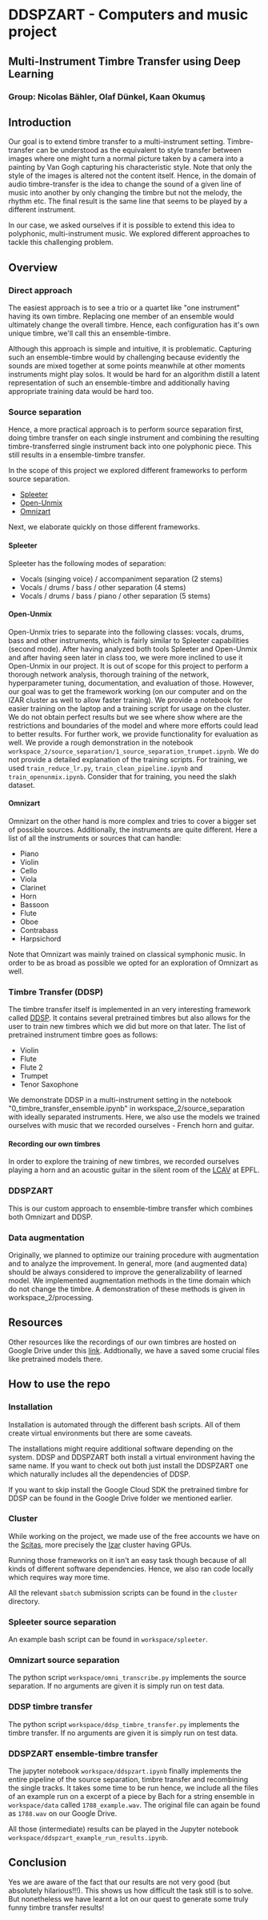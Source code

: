 # DDSPZART - Computers and music project

## Multi-Instrument Timbre Transfer using Deep Learning

### Group: Nicolas Bähler, Olaf Dünkel, Kaan Okumuş

## Introduction

Our goal is to extend timbre transfer to a multi-instrument setting.
Timbre-transfer can be understood as the equivalent to style transfer between
images where one might turn a normal picture taken by a camera into a painting
by Van Gogh capturing his characteristic style. Note that only the style of the
images is altered not the content itself. Hence, in the domain of audio
timbre-transfer is the idea to change the sound of a given line of music into
another by only changing the timbre but not the melody, the rhythm etc. The
final result is the same line that seems to be played by a different instrument.

In our case, we asked ourselves if it is possible to extend this idea to
polyphonic, multi-instrument music. We explored different approaches to tackle
this challenging problem.

## Overview

### Direct approach

The easiest approach is to see a trio or a quartet like "one instrument" having
its own timbre. Replacing one member of an ensemble would ultimately change the
overall timbre. Hence, each configuration has it's own unique timbre, we'll call
this an ensemble-timbre.

Although this approach is simple and intuitive, it is problematic. Capturing
such an ensemble-timbre would by challenging because evidently the sounds are
mixed together at some points meanwhile at other moments instruments might play
solos. It would be hard for an algorithm distill a latent representation of such
an ensemble-timbre and additionally having appropriate training data would be
hard too.

### Source separation

Hence, a more practical approach is to perform source separation first, doing
timbre transfer on each single instrument and combining the resulting
timbre-transferred single instrument back into one polyphonic piece. This still
results in a ensemble-timbre transfer.

In the scope of this project we explored different frameworks to perform source
separation.

- [Spleeter](https://github.com/deezer/spleeter)
- [Open-Unmix](https://github.com/sigsep/open-unmix-pytorch)
- [Omnizart](https://github.com/Music-and-Culture-Technology-Lab/omnizart)

Next, we elaborate quickly on those different frameworks.

#### Spleeter

Spleeter has the following modes of separation:

- Vocals (singing voice) / accompaniment separation (2 stems)
- Vocals / drums / bass / other separation (4 stems)
- Vocals / drums / bass / piano / other separation (5 stems)

#### Open-Unmix

Open-Unmix tries to separate into the following classes: vocals, drums, bass and
other instruments, which is fairly similar to Spleeter capabilities (second
mode). After having analyzed both tools Spleeter and Open-Unmix and after having seen later in class too, we were more inclined to use it
Open-Unmix in our project.
It is out of scope for this project to perform a thorough network analysis, thorough training of the network, hyperparameter tuning, documentation, and evaluation of those.
However, our goal was to get the framework working (on our computer and on the IZAR cluster as well to allow faster training). We provide a notebook for easier training on the laptop and a training script for usage on the cluster.
We do not obtain perfect results but we see where show where are the restrictions and boundaries of the model and where more efforts could lead to better results. For further work, we provide functionality for evaluation as well.
We provide a rough demonstration in the notebook
`workspace_2/source_separation/1_source_separation_trumpet.ipynb`. We do not provide a
detailed explanation of the training scripts. For training, we used
`train_reduce_lr.py`, `train_clean_pipeline.ipynb` and `train_openunmix.ipynb`. Consider that for training, you need the slakh dataset.

#### Omnizart

Omnizart on the other hand is more complex and tries to cover a bigger set of
possible sources. Additionally, the instruments are quite different. Here a list
of all the instruments or sources that can handle:

- Piano
- Violin
- Cello
- Viola
- Clarinet
- Horn
- Bassoon
- Flute
- Oboe
- Contrabass
- Harpsichord

Note that Omnizart was mainly trained on classical symphonic music. In order to
be as broad as possible we opted for an exploration of Omnizart as well.

### Timbre Transfer (DDSP)

The timbre transfer itself is implemented in an very interesting framework
called [DDSP](https://github.com/magenta/ddsp). It contains several pretrained
timbres but also allows for the user to train new timbres which we did but more
on that later. The list of pretrained instrument timbre goes as follows:

- Violin
- Flute
- Flute 2
- Trumpet
- Tenor Saxophone

We demonstrate DDSP in a multi-instrument setting in the notebook "0_timbre_transfer_ensemble.ipynb" in workspace_2/source_separation with ideally separated instruments.
Here, we also use the models we trained ourselves with music that we recorded ourselves - French horn and guitar.

#### Recording our own timbres

In order to explore the training of new timbres, we recorded ourselves playing
a horn and an acoustic guitar in the silent room of the
[LCAV](https://www.epfl.ch/labs/lcav/) at EPFL.

### DDSPZART

This is our custom approach to ensemble-timbre transfer which combines both
Omnizart and DDSP.

### Data augmentation

Originally, we planned to optimize our training procedure with augmentation and to analyze the improvement. In general, more (and augmented data) should be always considered to improve the generalizability of learned model. We implemented augmentation methods in the time domain which do not change the timbre. A demonstration of these methods is given in workspace_2/processing.

## Resources

Other resources like the recordings of our own timbres are hosted on Google
Drive under this
[link](https://drive.google.com/drive/folders/1scLoQQr3HWy_r5iM6pKZ3XaHEoH_UXJq?usp=sharing).
Addtionally, we have a saved some crucial files like pretrained models there.

## How to use the repo

### Installation

Installation is automated through the different bash scripts. All of them create
virtual environments but there are some caveats.

The installations might require additional software depending on the system.
DDSP and DDSPZART both install a virtual environment having the same name. If
you want to check out both just install the DDSPZART one which naturally includes all the
dependencies of DDSP.

If you want to skip install the Google Cloud SDK the pretrained timbre for DDSP
can be found in the Google Drive folder we mentioned earlier.

### Cluster

While working on the project, we made use of the free accounts we have on the
[Scitas](https://www.epfl.ch/research/facilities/scitas/), more precisely the
[Izar](https://www.epfl.ch/research/facilities/scitas/hardware/izar/) cluster
having GPUs.

Running those frameworks on it isn't an easy task though because of all kinds of
different software dependencies. Hence, we also ran code locally which requires
way more time.

All the relevant `sbatch` submission scripts can be found in the `cluster` directory.

### Spleeter source separation

An example bash script can be found in `workspace/spleeter`.

### Omnizart source separation

The python script `workspace/omni_transcribe.py` implements the source
separation. If no arguments are given it is simply run on test data.

### DDSP timbre transfer

The python script `workspace/ddsp_timbre_transfer.py` implements the timbre
transfer. If no arguments are given it is simply run on test data.

### DDSPZART ensemble-timbre transfer

The jupyter notebook `workspace/ddspzart.ipynb` finally implements the entire
pipeline of the source separation, timbre transfer and recombining the single
tracks. It takes some time to be run hence, we include all the files of an
example run on a excerpt of a piece by Bach for a string ensemble in
`workspace/data` called `1788_example.wav`. The original file can again be found
as `1788.wav` on our Google Drive.

All those (intermediate) results can be played in the Jupyter notebook
`workspace/ddspzart_example_run_results.ipynb`.

## Conclusion

Yes we are aware of the fact that our results are not very good (but absolutely
hilarious!!!). This shows us how difficult the task still is to solve. But
nonetheless we have learnt a lot on our quest to generate some truly funny
timbre transfer results!
